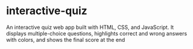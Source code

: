 # interactive-quiz
An interactive quiz web app built with HTML, CSS, and JavaScript. It displays multiple-choice questions, highlights correct and wrong answers with colors, and shows the final score at the end
